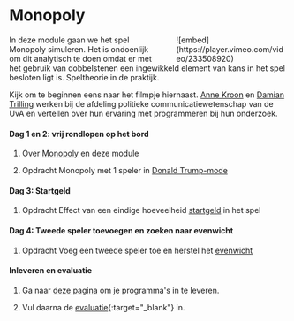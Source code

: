 # Monopoly

<div style="width: 40%; float:right; margin-left: 2em;">
![embed](https://player.vimeo.com/video/233508920)
</div>

In deze module gaan we het spel Monopoly simuleren. Het is ondoenlijk om dit analytisch te doen omdat er met het gebruik van dobbelstenen een ingewikkeld element van kans in het spel besloten ligt is. Speltheorie in de praktijk.

Kijk om te beginnen eens naar het filmpje hiernaast. [Anne Kroon](http://www.uva.nl/profiel/k/r/a.c.kroon/a.c.kroon.html) en [Damian Trilling](http://www.damiantrilling.net) werken bij de afdeling politieke communicatiewetenschap van de UvA en vertellen over hun ervaring met programmeren bij hun onderzoek.

#### Dag 1 en 2: vrij rondlopen op het bord

1. Over [Monopoly](/monopoly/inleiding) en deze module

1. <span class="label label-primary">Opdracht</span> Monopoly met 1 speler in [Donald Trump-mode](/monopoly/vrij-rondlopen)

#### Dag 3: Startgeld

1. <span class="label label-primary">Opdracht</span> Effect van een eindige hoeveelheid [startgeld](/monopoly/startgeld) in het spel

#### Dag 4: Tweede speler toevoegen en zoeken naar evenwicht

1. <span class="label label-primary">Opdracht</span> Voeg een tweede speler toe en herstel het [evenwicht](/monopoly/twee-spelers)

#### Inleveren en evaluatie

1. Ga naar [deze pagina](/monopoly/submit) om je programma's in te leveren.

2. Vul daarna de [evaluatie](https://goo.gl/forms/8CFGlefJYVvTKxPl2){:target="_blank"} in.
